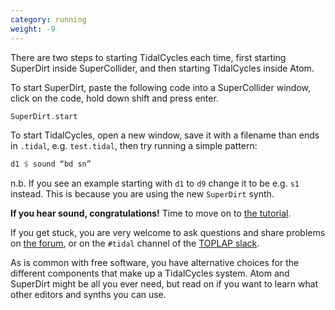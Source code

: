 ```yaml
---
category: running
weight: -9
---
```


There are two steps to starting TidalCycles each time, first starting SuperDirt inside SuperCollider, and then starting TidalCycles inside Atom.

To start SuperDirt, paste the following code into a SuperCollider
window, click on the code, hold down shift and press enter.

~~~~c
SuperDirt.start
~~~~

To start TidalCycles, open a new window, save it with a filename than ends in `.tidal`, e.g. `test.tidal`, then try running a simple pattern:

~~~~haskell
d1 $ sound “bd sn”
~~~~

n.b. If you see an example starting with `d1` to `d9` change it to be e.g. `s1` instead. This is because you are using the new `SuperDirt` synth.

**If you hear sound, congratulations!** Time to move on to [the tutorial](/patterns.html).

If you get stuck, you are very welcome to ask questions and share
problems on [the forum](http://lurk.org/groups/tidal/), or on the
`#tidal` channel of the
[TOPLAP slack](http://toplap.org/toplap-on-slack/).

As is common with free software, you have alternative choices for the
different components that make up a TidalCycles system. Atom and
SuperDirt might be all you ever need, but read on if you want to learn
what other editors and synths you can use.
